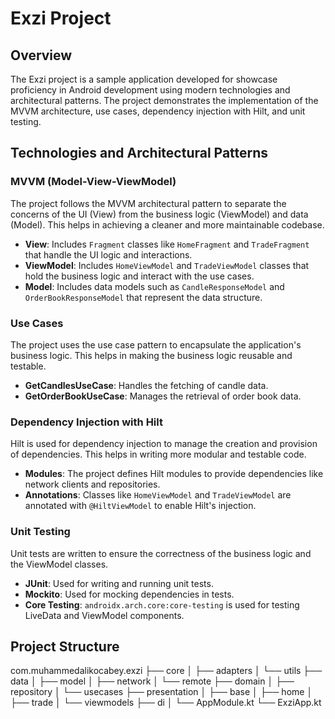 # Exzi Project

## Overview
The Exzi project is a sample application developed for showcase proficiency in Android development using modern technologies and architectural patterns. The project demonstrates the implementation of the MVVM architecture, use cases, dependency injection with Hilt, and unit testing.

## Technologies and Architectural Patterns

### MVVM (Model-View-ViewModel)
The project follows the MVVM architectural pattern to separate the concerns of the UI (View) from the business logic (ViewModel) and data (Model). This helps in achieving a cleaner and more maintainable codebase.

- **View**: Includes `Fragment` classes like `HomeFragment` and `TradeFragment` that handle the UI logic and interactions.
- **ViewModel**: Includes `HomeViewModel` and `TradeViewModel` classes that hold the business logic and interact with the use cases.
- **Model**: Includes data models such as `CandleResponseModel` and `OrderBookResponseModel` that represent the data structure.

### Use Cases
The project uses the use case pattern to encapsulate the application's business logic. This helps in making the business logic reusable and testable.

- **GetCandlesUseCase**: Handles the fetching of candle data.
- **GetOrderBookUseCase**: Manages the retrieval of order book data.

### Dependency Injection with Hilt
Hilt is used for dependency injection to manage the creation and provision of dependencies. This helps in writing more modular and testable code.

- **Modules**: The project defines Hilt modules to provide dependencies like network clients and repositories.
- **Annotations**: Classes like `HomeViewModel` and `TradeViewModel` are annotated with `@HiltViewModel` to enable Hilt's injection.

### Unit Testing
Unit tests are written to ensure the correctness of the business logic and the ViewModel classes.

- **JUnit**: Used for writing and running unit tests.
- **Mockito**: Used for mocking dependencies in tests.
- **Core Testing**: `androidx.arch.core:core-testing` is used for testing LiveData and ViewModel components.

## Project Structure

com.muhammedalikocabey.exzi
├── core
│ ├── adapters
│ └── utils
├── data
│ ├── model
│ ├── network
│ └── remote
├── domain
│ ├── repository
│ └── usecases
├── presentation
│ ├── base
│ ├── home
│ ├── trade
│ └── viewmodels
├── di
│ └── AppModule.kt
└── ExziApp.kt

